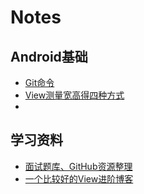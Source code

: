 # Notes

## Android基础

 * [Git命令](https://github.com/NieJianJian/AndroidNotes/blob/master/Android/Git%E5%91%BD%E4%BB%A4.md)
 * [View测量宽高得四种方式](https://github.com/NieJianJian/AndroidNotes/blob/master/Android/View%E6%B5%8B%E9%87%8F%E5%AE%BD%E9%AB%98%E5%BE%97%E5%9B%9B%E7%A7%8D%E6%96%B9%E5%BC%8F.md)
 * 



## 学习资料

* [面试题库、GitHub资源整理](https://github.com/NieJianJian/AndroidNotes/blob/master/Android/%E9%9D%A2%E8%AF%95%E9%A2%98%E5%BA%93%E3%80%81GitHub%E8%B5%84%E6%BA%90%E6%95%B4%E7%90%86.md)
* [一个比较好的View进阶博客](https://github.com/GcsSloop/AndroidNote)

